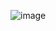 ![image](https://github.com/MajorDev12/Landing-Page/assets/126969659/8c99a295-303a-48f0-933b-a332c3454b51)
